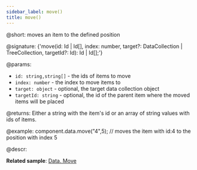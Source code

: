 ```yaml
---
sidebar_label: move()
title: move()
---          
```


@short: moves an item to the defined position

@signature: {'move(id: Id | Id[], index: number, target?: DataCollection | TreeCollection, targetId?: Id): Id | Id[];'}

@params:
- `id: string,string[]` - the ids of items to move
- `index: number` - the index to move items to
- `target: object` - optional, the target data collection object
- `targetId: string` - optional, the id of the parent item where the moved items will be placed

@returns:
Either a string with the item's id or an array of string values with ids of items.

@example:
component.data.move("4",5); // moves the item with id:4 to the position with index 5

@descr:

**Related sample**: [Data. Move](https://snippet.dhtmlx.com/fi66bi8h)
